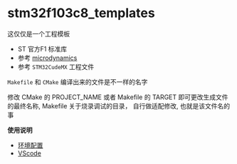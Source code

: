 # stm32f103c8_templates

这仅仅是一个工程模板

- ST 官方F1 标准库
- 参考 [microdynamics](https://github.com/microdynamics/microdynamics_stm32_template/tree/master)
- 参考 `STM32CudeMX` 工程文件


`Makefile` 和 `CMake` 编译出来的文件是不一样的名字

修改 CMake 的 PROJECT_NAME 或者 Makefile 的 TARGET 即可更改生成文件的最终名称, Makefile 关于烧录调试的目录， 自行做适配修改, 也就是该文件名的事


**使用说明**
- [环境配置](./doc/setup.md)
- [VScode](./)
